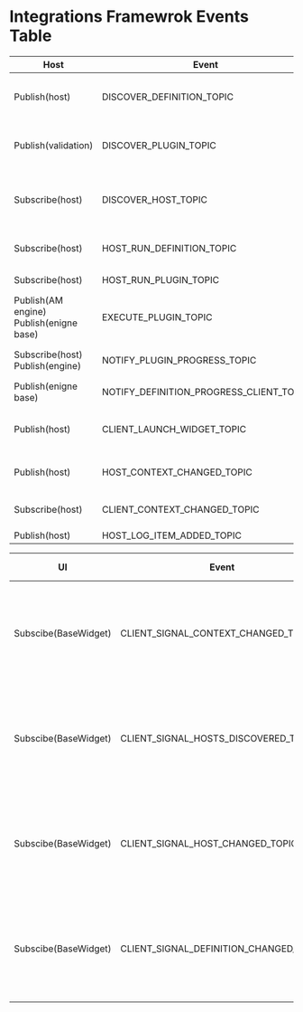 # Integrations Framewrok Events Table
| Host                                          | Event                                   | Client                                                | Event Description                                                                                                                                                               |
|-----------------------------------------------|-----------------------------------------|-------------------------------------------------------|---------------------------------------------------------------------------------------------------------------------------------------------------------------------------------|
| Publish(host)                                 | DISCOVER_DEFINITION_TOPIC               | Subscribe(*Definition Base)                           | Any definition should be subscribed to this event to be discovered by the host. * Definition Base its not the client neither the host, its a separated module.                  |
| Publish(validation)                           | DISCOVER_PLUGIN_TOPIC                   | Subscribe(*Plugin Base)                               | Any plugin should be subscribed to this event to be discovered by the host. * Plugin Base its not the client neither the host, its a separated module.                          |
| Subscribe(host)                               | DISCOVER_HOST_TOPIC                     | Publish(client)                                       | The client publish an event and waits for a reply in host, can't do it the other way around because host is initialized first and we can't have a list of all published events. |
| Subscribe(host)                               | HOST_RUN_DEFINITION_TOPIC               | Publish(Host connection)                              | Host connection emits this event to let the host know what client is asking to run                                                                                              |
| Subscribe(host)                               | HOST_RUN_PLUGIN_TOPIC                   | Publish(Host connection)                              | Communication between client and host to ask for a plugin to run.                                                                                                               |
| Publish(AM engine)<br/>Publish(enigne base)   | EXECUTE_PLUGIN_TOPIC                    | Subscribe(*Plugin Base)<br/>Publish(qt/ui/factory)    | Any plugin should be subscribed to this event to be executed by the engine. * Plugin Base its not the client neither the host, its a separated module.                          |
| Subscribe(host)<br/>Publish(engine)           | NOTIFY_PLUGIN_PROGRESS_TOPIC            | Publish(*Plugin Base)                                 | (Previously named PIPELINE_CLIENT_NOTIFICATION)Plugin publishes the results of runing a plugin                                                                                  |
| Publish(enigne base)                          | NOTIFY_DEFINITION_PROGRESS_CLIENT_TOPIC | Subscribe(qt/ui/factory)                              | Engine notifies client on the plugin execution progress                                                                                                                         |
| Publish(host)                                 | CLIENT_LAUNCH_WIDGET_TOPIC              | Publish(Host connection)<br/>Subscribe(DCC bootstrap) | Used to raise the UI client in the DCCs.                                                                                                                                        |
| Publish(host)                                 | HOST_CONTEXT_CHANGED_TOPIC              | Subscribe(Host connection)<br/>Subscribe(client)      | Event emited every time host changes the context                                                                                                                                |
| Subscribe(host)                               | CLIENT_CONTEXT_CHANGED_TOPIC            | Publish(Host connection)                              | Context has been changed in the client side, needs to communnicate this to the host.                                                                                            |
| Publish(host)                                 | HOST_LOG_ITEM_ADDED_TOPIC               | Subscribe(client)                                     | New log item has been added                                                                                                                                                     |

| UI                              | Event                                   | Client          | Event Description                                                                        |
|---------------------------------|-----------------------------------------|-----------------|------------------------------------------------------------------------------------------|
| Subscibe(BaseWidget)            | CLIENT_SIGNAL_CONTEXT_CHANGED_TOPIC     | Publish(client) | Context has been changed, this is just a signal, no data is emmited, needs client_id.    |
| Subscibe(BaseWidget)            | CLIENT_SIGNAL_HOSTS_DISCOVERED_TOPIC    | Publish(client) | Hosts has been discovered, this is just a signal, no data is emmited, needs client_id.   |
| Subscibe(BaseWidget)            | CLIENT_SIGNAL_HOST_CHANGED_TOPIC        | Publish(client) | Host has been changed, this is just a signal, no data is emmited, needs client_id.       |
| Subscibe(BaseWidget)            | CLIENT_SIGNAL_DEFINITION_CHANGED_TOPIC  | Publish(client) | Definition has been changed, this is just a signal, no data is emmited, needs client_id. |





